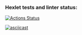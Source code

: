 ### Hexlet tests and linter status:
[![Actions Status](https://github.com/StasMasorov/frontend-project-46/workflows/hexlet-check/badge.svg)](https://github.com/StasMasorov/frontend-project-46/actions)


 [![asciicast](https://asciinema.org/a/mKxS7ZIYaUyDHpHCZWOfS4ju2.svg)](https://asciinema.org/a/mKxS7ZIYaUyDHpHCZWOfS4ju2)